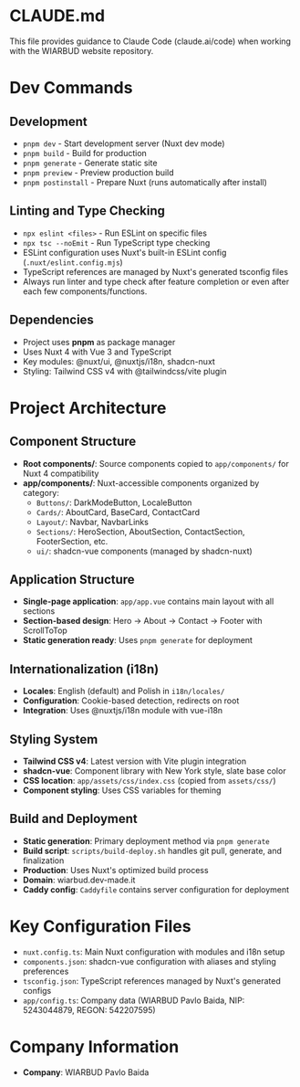 # CLAUDE.md

This file provides guidance to Claude Code (claude.ai/code) when working with the WIARBUD website repository.

# Dev Commands

## Development  
- `pnpm dev` - Start development server (Nuxt dev mode)
- `pnpm build` - Build for production  
- `pnpm generate` - Generate static site
- `pnpm preview` - Preview production build
- `pnpm postinstall` - Prepare Nuxt (runs automatically after install)

## Linting and Type Checking
- `npx eslint <files>` - Run ESLint on specific files
- `npx tsc --noEmit` - Run TypeScript type checking
- ESLint configuration uses Nuxt's built-in ESLint config (`.nuxt/eslint.config.mjs`)
- TypeScript references are managed by Nuxt's generated tsconfig files
- Always run linter and type check after feature completion or even after each few components/functions.

## Dependencies
- Project uses **pnpm** as package manager
- Uses Nuxt 4 with Vue 3 and TypeScript
- Key modules: @nuxt/ui, @nuxtjs/i18n, shadcn-nuxt
- Styling: Tailwind CSS v4 with @tailwindcss/vite plugin

# Project Architecture

## Component Structure
- **Root components/**: Source components copied to `app/components/` for Nuxt 4 compatibility
- **app/components/**: Nuxt-accessible components organized by category:
  - `Buttons/`: DarkModeButton, LocaleButton  
  - `Cards/`: AboutCard, BaseCard, ContactCard
  - `Layout/`: Navbar, NavbarLinks
  - `Sections/`: HeroSection, AboutSection, ContactSection, FooterSection, etc.
  - `ui/`: shadcn-vue components (managed by shadcn-nuxt)

## Application Structure  
- **Single-page application**: `app/app.vue` contains main layout with all sections
- **Section-based design**: Hero → About → Contact → Footer with ScrollToTop
- **Static generation ready**: Uses `pnpm generate` for deployment

## Internationalization (i18n)
- **Locales**: English (default) and Polish in `i18n/locales/`
- **Configuration**: Cookie-based detection, redirects on root
- **Integration**: Uses @nuxtjs/i18n module with vue-i18n

## Styling System
- **Tailwind CSS v4**: Latest version with Vite plugin integration
- **shadcn-vue**: Component library with New York style, slate base color
- **CSS location**: `app/assets/css/index.css` (copied from `assets/css/`)
- **Component styling**: Uses CSS variables for theming

## Build and Deployment
- **Static generation**: Primary deployment method via `pnpm generate`
- **Build script**: `scripts/build-deploy.sh` handles git pull, generate, and finalization
- **Production**: Uses Nuxt's optimized build process
- **Domain**: wiarbud.dev-made.it
- **Caddy config**: `Caddyfile` contains server configuration for deployment

# Key Configuration Files
- `nuxt.config.ts`: Main Nuxt configuration with modules and i18n setup
- `components.json`: shadcn-vue configuration with aliases and styling preferences
- `tsconfig.json`: TypeScript references managed by Nuxt's generated configs
- `app/config.ts`: Company data (WIARBUD Pavlo Baida, NIP: 5243044879, REGON: 542207595)

# Company Information
- **Company**: WIARBUD Pavlo Baida
 